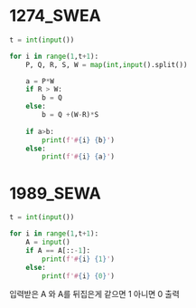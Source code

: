 # 1274_SWEA

```python
t = int(input())

for i in range(1,t+1):
    P, Q, R, S, W = map(int,input().split())

    a = P*W
    if R > W:
        b = Q
    else:
        b = Q +(W-R)*S
    
    if a>b:
        print(f'#{i} {b}')
    else:
        print(f'#{i} {a}')
```





# 1989_SEWA

```python
t = int(input())

for i in range(1,t+1):
    A = input()
    if A == A[::-1]:
        print(f'#{i} {1}')
    else:
        print(f'#{i} {0}')
```

입력받은 A 와 A를 뒤집은게 같으면 1 아니면 0 출력
